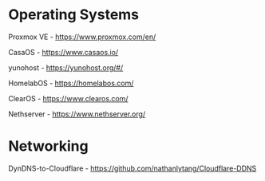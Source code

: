 # Operating Systems

Proxmox VE - https://www.proxmox.com/en/

CasaOS - https://www.casaos.io/

yunohost - https://yunohost.org/#/

HomelabOS - https://homelabos.com/

ClearOS - https://www.clearos.com/

Nethserver - https://www.nethserver.org/


# Networking

DynDNS-to-Cloudflare - https://github.com/nathanlytang/Cloudflare-DDNS
